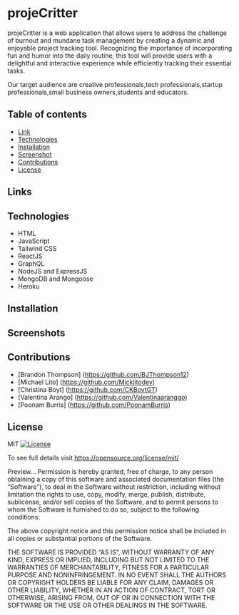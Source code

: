 # projeCritter

projeCritter is a web application that allows users to address the challenge of burnout and mundane task management by creating a dynamic and enjoyable project tracking tool. Recognizing the importance of incorporating fun and humor into the daily routine, this tool will provide users with a delightful and interactive experience while efficiently tracking their essential tasks.

Our target audience are creative professionals,tech professionals,startup professionals,small business owners,students and educators.

## Table of contents

- [ Link ](#Links)
- [ Technologies](#Technologies)
- [ Installation ](#Installation)
- [ Screenshot ](#Screenshots)
- [ Contributions ](#Contributions)
- [ License ](#License)

## Links

## Technologies
- HTML
- JavaScript
- Tailwind CSS
- ReactJS
- GraphQL
- NodeJS and ExpressJS
- MongoDB and Mongoose
- Heroku

## Installation

## Screenshots

## Contributions
- [Brandon Thompson] (https://github.com/BJThompson12)
- [Michael Lito] (https://github.com/Micklitodev)
- [Christina Boyt] (https://github.com/CKBoytGT)
- [Valentina Arango] (https://github.com/Valentinaaranggo)
- [Poonam Burris] (https://github.com/PoonamBurris)

## License

MIT [![License](https://img.shields.io/badge/license-MIT-green)](./LICENSE)

To see full details visit https://opensource.org/license/mit/

Preview...
Permission is hereby granted, free of charge, to any person obtaining a copy of this software and associated documentation files (the “Software”), to deal in the Software without restriction, including without limitation the rights to use, copy, modify, merge, publish, distribute, sublicense, and/or sell copies of the Software, and to permit persons to whom the Software is furnished to do so, subject to the following conditions:

The above copyright notice and this permission notice shall be included in all copies or substantial portions of the Software.

THE SOFTWARE IS PROVIDED “AS IS”, WITHOUT WARRANTY OF ANY KIND, EXPRESS OR IMPLIED, INCLUDING BUT NOT LIMITED TO THE WARRANTIES OF MERCHANTABILITY, FITNESS FOR A PARTICULAR PURPOSE AND NONINFRINGEMENT. IN NO EVENT SHALL THE AUTHORS OR COPYRIGHT HOLDERS BE LIABLE FOR ANY CLAIM, DAMAGES OR OTHER LIABILITY, WHETHER IN AN ACTION OF CONTRACT, TORT OR OTHERWISE, ARISING FROM, OUT OF OR IN CONNECTION WITH THE SOFTWARE OR THE USE OR OTHER DEALINGS IN THE SOFTWARE.


     

